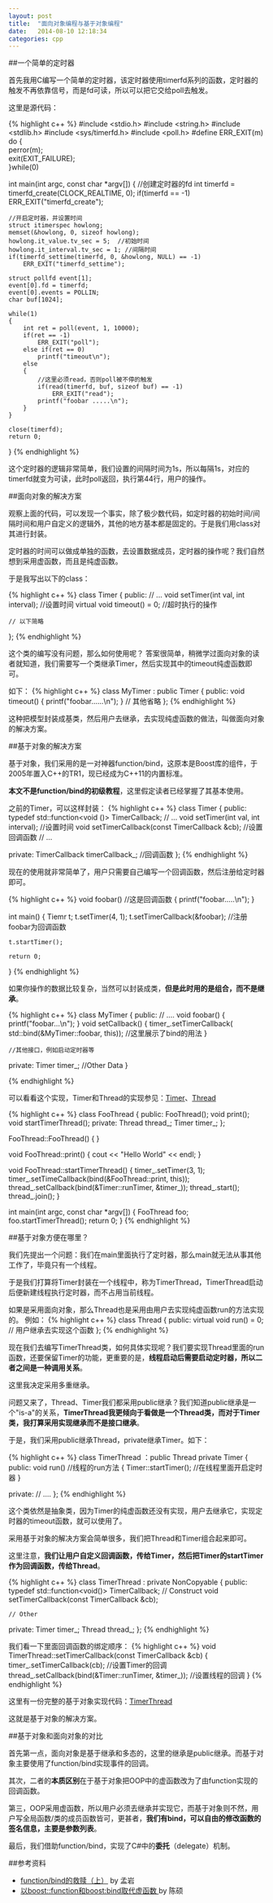 ```yaml
---
layout: post
title:  "面向对象编程与基于对象编程"
date:   2014-08-10 12:18:34
categories: cpp
---
```



##一个简单的定时器

首先我用C编写一个简单的定时器，该定时器使用timerfd系列的函数，定时器的触发不再依靠信号，而是fd可读，所以可以把它交给poll去触发。
    
这里是源代码：

{% highlight c++ %}
#include <stdio.h>
#include <string.h>
#include <stdlib.h>
#include <sys/timerfd.h>
#include <poll.h>
#define ERR_EXIT(m) \
    do { \
        perror(m);\
        exit(EXIT_FAILURE);\
    }while(0)

int main(int argc, const char *argv[])
{
    //创建定时器的fd
    int timerfd = timerfd_create(CLOCK_REALTIME, 0);
    if(timerfd == -1)
        ERR_EXIT("timerfd_create");

    //开启定时器，并设置时间
    struct itimerspec howlong;
    memset(&howlong, 0, sizeof howlong);
    howlong.it_value.tv_sec = 5;  //初始时间
    howlong.it_interval.tv_sec = 1; //间隔时间
    if(timerfd_settime(timerfd, 0, &howlong, NULL) == -1)
        ERR_EXIT("timerfd_settime");

    struct pollfd event[1];
    event[0].fd = timerfd;
    event[0].events = POLLIN;
    char buf[1024];

    while(1)
    {
        int ret = poll(event, 1, 10000);
        if(ret == -1)
            ERR_EXIT("poll");
        else if(ret == 0)
            printf("timeout\n");
        else
        {
            //这里必须read，否则poll被不停的触发
            if(read(timerfd, buf, sizeof buf) == -1)
                ERR_EXIT("read");
            printf("foobar .....\n");
        }
    }

    close(timerfd);
    return 0;
}
{% endhighlight %}
    
这个定时器的逻辑非常简单，我们设置的间隔时间为1s，所以每隔1s，对应的timerfd就变为可读，此时poll返回，执行第44行，用户的操作。
    
##面向对象的解决方案

观察上面的代码，可以发现一个事实，除了极少数代码，如定时器的初始时间/间隔时间和用户自定义的逻辑外，其他的地方基本都是固定的。于是我们用class对其进行封装。
    
定时器的时间可以做成单独的函数，去设置数据成员，定时器的操作呢？我们自然想到采用虚函数，而且是纯虚函数。
    
于是我写出以下的class：

{% highlight c++ %}
class Timer
{
public:
    // ...
    void setTimer(int val, int interval); //设置时间
    virtual void timeout() = 0;   //超时执行的操作
    
    // 以下简略
};
{% endhighlight %}


这个类的编写没有问题，那么如何使用呢？ 答案很简单，稍微学过面向对象的读者就知道，我们需要写一个类继承Timer，然后实现其中的timeout纯虚函数即可。

如下：
{% highlight c++ %}
class MyTimer : public Timer
{
public:
    void timeout()
    {
        printf("foobar......\n");
    }
    // 其他省略
};
{% endhighlight %}

这种把模型封装成基类，然后用户去继承，去实现纯虚函数的做法，叫做面向对象的解决方案。

##基于对象的解决方案

基于对象，我们采用的是一对神器function/bind，这原本是Boost库的组件，于2005年置入C++的TR1，现已经成为C++11的内置标准。

**本文不是function/bind的初级教程**，这里假定读者已经掌握了其基本使用。

之前的Timer，可以这样封装：
{% highlight c++ %}
class Timer
{
public:
    typedef std::function<void ()> TimerCallback;
    // ...
    void setTimer(int val, int interval); //设置时间
    void setTimerCallback(const TimerCallback &cb); //设置回调函数
    // ...
    
private:
    TimerCallback timerCallback_; //回调函数
};
{% endhighlight %}

现在的使用就非常简单了，用户只需要自己编写一个回调函数，然后注册给定时器即可。

{% highlight c++ %}
void foobar()   //这是回调函数
{
    printf("foobar.....\n"); 
}

int main()
{
    Tiemr t;
    t.setTimer(4, 1);
    t.setTimerCallback(&foobar);  //注册foobar为回调函数
    
    t.startTimer();
    
    return 0;
}
{% endhighlight %}

如果你操作的数据比较复杂，当然可以封装成类，**但是此时用的是组合，而不是继承**。

{% highlight c++ %}
class MyTimer
{
public:
    // ....
    void foobar()
    {
        printf("foobar...\n");
    }
    void setCallback()
    {
        timer_.setTimerCallback(
            std::bind(&MyTimer::foobar, this));  //这里展示了bind的用法
    }

    //其他接口，例如启动定时器等
private:
    Timer timer_;
    //Other Data
}

{% endhighlight %}

可以看看这个实现，Timer和Thread的实现参见：[Timer](https://github.com/guochy2012/EchoLib/blob/master/src/Timer.h)、[Thread](https://github.com/guochy2012/EchoLib/blob/master/src/Thread.h)

{% highlight c++ %}
class FooThread
{
    public:
        FooThread();
        void print();
        void startTimerThread();
    private:
        Thread thread_;
        Timer timer_;
};

FooThread::FooThread()
{
}

void FooThread::print()
{
    cout << "Hello World" << endl;
}

void FooThread::startTimerThread()
{
    timer_.setTimer(3, 1);
    timer_.setTimeCallback(bind(&FooThread::print, this));
    thread_.setCallback(bind(&Timer::runTimer, &timer_));
    thread_.start();
    thread_.join();
}



int main(int argc, const char *argv[])
{
    FooThread foo;
    foo.startTimerThread();
    return 0;
}
{% endhighlight %}

##基于对象方便在哪里？

我们先提出一个问题：我们在main里面执行了定时器，那么main就无法从事其他工作了，毕竟只有一个线程。

于是我们打算将Timer封装在一个线程中，称为TimerThread，TimerThread启动后便新建线程执行定时器，而不占用当前线程。

如果是采用面向对象，那么Thread也是采用由用户去实现纯虚函数run的方法实现的。
例如：
{% highlight c++ %}
class Thread
{
public:
    virtual void run() = 0;  // 用户继承去实现这个函数
};
{% endhighlight %}

现在我们去编写TimerThread类，如何具体实现呢？我们要实现Thread里面的run函数，还要保留Timer的功能，更重要的是，**线程启动后需要启动定时器，所以二者之间是一种调用关系**。

这里我决定采用多重继承。

问题又来了，Thread、Timer我们都采用public继承？我们知道public继承是一个"is-a"的关系，**TimerThread我更倾向于看做是一个Thread类，而对于Timer类，我打算采用实现继承而不是接口继承**。

于是，我们采用public继承Thread，private继承Timer。如下：

{% highlight c++ %}
class TimerThread ：public Thread
                    private Timer
{
public:
    void run()  //线程的run方法
    {
        Timer::startTimer();  //在线程里面开启定时器
    }
    
private:
    // ....
};
{% endhighlight %}

这个类依然是抽象类，因为Timer的纯虚函数还没有实现，用户去继承它，实现定时器的timeout函数，就可以使用了。

采用基于对象的解决方案会简单很多，我们把Thread和Timer组合起来即可。  

这里注意，**我们让用户自定义回调函数，传给Timer，然后把Timer的startTimer作为回调函数，传给Thread**。

{% highlight c++ %}
class TimerThread : private NonCopyable
{
public:
    typedef std::function<void()> TimerCallback;
    // Construct 
    void setTimerCallback(const TimerCallback &cb);
    
    // Other
private:
    Timer timer_;
    Thread thread_;
};
{% endhighlight %}

我们看一下里面回调函数的绑定顺序：
{% highlight c++ %}
void TimerThread::setTimerCallback(const TimerCallback &cb)
{
    timer_.setTimerCallback(cb);  //设置Timer的回调
    thread_.setCallback(bind(&Timer::runTimer, &timer_)); //设置线程的回调
}
{% endhighlight %}

这里有一份完整的基于对象实现代码：[TimerThread](https://github.com/guochy2012/EchoLib/blob/master/src/TimerThread.h)

这就是基于对象的解决方案。

##基于对象和面向对象的对比

首先第一点，面向对象是基于继承和多态的，这里的继承是public继承。而基于对象主要使用了function/bind实现事件的回调。

其次，二者的**本质区别**在于基于对象把OOP中的虚函数改为了由function实现的回调函数。

第三，OOP采用虚函数，所以用户必须去继承并实现它，而基于对象则不然，用户写全局函数/类的成员函数皆可，更甚者，**我们有bind，可以自由的修改函数的签名信息，主要是参数列表**。

最后，我们借助function/bind，实现了C#中的**委托**（delegate）机制。


##参考资料

 - [function/bind的救赎（上）](http://blog.csdn.net/myan/article/details/5928531)  by 孟岩
 - [以boost::function和boost:bind取代虚函数 ](http://blog.csdn.net/solstice/article/details/3066268) by 陈硕
